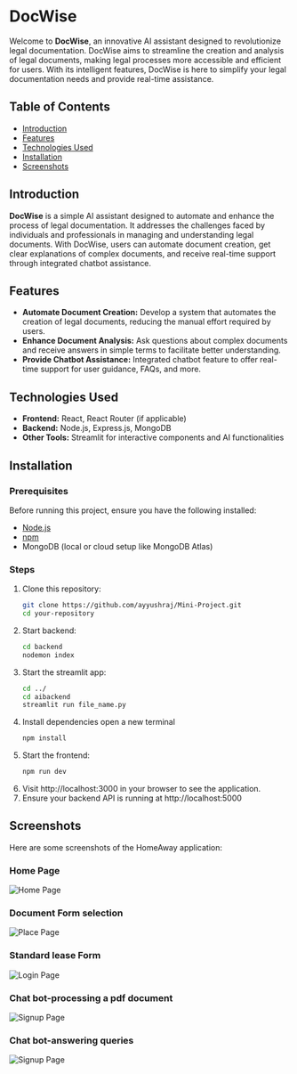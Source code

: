 # DocWise

Welcome to **DocWise**, an innovative AI assistant designed to revolutionize legal documentation. DocWise aims to streamline the creation and analysis of legal documents, making legal processes more accessible and efficient for users. With its intelligent features, DocWise is here to simplify your legal documentation needs and provide real-time assistance.

## Table of Contents
- [Introduction](#introduction)
- [Features](#features)
- [Technologies Used](#technologies-used)
- [Installation](#installation)
- [Screenshots](#screenshots)


## Introduction
**DocWise** is a simple AI assistant designed to automate and enhance the process of legal documentation. It addresses the challenges faced by individuals and professionals in managing and understanding legal documents. With DocWise, users can automate document creation, get clear explanations of complex documents, and receive real-time support through integrated chatbot assistance.


## Features
- **Automate Document Creation:** Develop a system that automates the creation of legal documents, reducing the manual effort required by users.
- **Enhance Document Analysis:** Ask questions about complex documents and receive answers in simple terms to facilitate better understanding.
- **Provide Chatbot Assistance:** Integrated chatbot feature to offer real-time support for user guidance, FAQs, and more.

## Technologies Used
- **Frontend:** React, React Router (if applicable)
- **Backend:** Node.js, Express.js, MongoDB
- **Other Tools:** Streamlit for interactive components and AI functionalities

## Installation

### Prerequisites
Before running this project, ensure you have the following installed:
- [Node.js](https://nodejs.org/)
- [npm](https://www.npmjs.com/)
- MongoDB (local or cloud setup like MongoDB Atlas)

### Steps
1. Clone this repository:
   ```bash
   git clone https://github.com/ayyushraj/Mini-Project.git
   cd your-repository
2. Start backend:
   ```bash
   cd backend
   nodemon index
3. Start the streamlit app:
    ```bash
    cd ../
    cd aibackend
    streamlit run file_name.py
3. Install dependencies 
   open a new terminal
   ```bash
   npm install
4. Start the frontend:
    ```bash
    npm run dev
5. Visit http://localhost:3000 in your browser to see the application.
6. Ensure your backend API is running at http://localhost:5000

## Screenshots

Here are some screenshots of the HomeAway application:

### Home Page
![Home Page](ss/home.png)

### Document Form selection
![Place Page](ss/placepage.png)

### Standard lease Form
![Login Page](ss/login.png)

### Chat bot-processing a pdf document
![Signup Page](sss/register.png)

### Chat bot-answering queries
![Signup Page](sss/register.png)